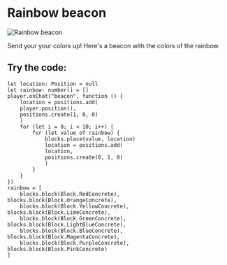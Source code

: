 # Rainbow beacon

![Rainbow beacon](/static/mods/rainbow-beacon.jpg)

Send your your colors up! Here's a beacon with the colors of the rainbow.

## Try the code:

```blocks
let location: Position = null
let rainbow: number[] = []
player.onChat("beacon", function () {
    location = positions.add(
    player.position(),
    positions.create(1, 0, 0)
    )
    for (let i = 0; i < 10; i++) {
        for (let value of rainbow) {
            blocks.place(value, location)
            location = positions.add(
            location,
            positions.create(0, 1, 0)
            )
        }
    }
})
rainbow = [
    blocks.block(Block.RedConcrete), blocks.block(Block.OrangeConcrete),
    blocks.block(Block.YellowConcrete), blocks.block(Block.LimeConcrete),
    blocks.block(Block.GreenConcrete), blocks.block(Block.LightBlueConcrete),
    blocks.block(Block.BlueConcrete), blocks.block(Block.MagentaConcrete),
    blocks.block(Block.PurpleConcrete), blocks.block(Block.PinkConcrete)
]
```